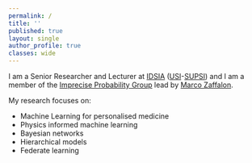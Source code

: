 ```yaml
---
permalink: /
title: ''
published: true
layout: single
author_profile: true
classes: wide
---
```

I am a Senior Researcher and Lecturer at [IDSIA](https://www.idsia.ch) ([USI](https://www.usi.ch)-[SUPSI](https://www.supsi.ch)) and I am a member of the [Imprecise Probability Group](https://www.ipg.idsia.ch) lead by [Marco Zaffalon](https://people.idsia.ch/~zaffalon/).

My research focuses on:
- Machine Learning for personalised medicine
- Physics informed machine learning 
- Bayesian networks
- Hierarchical models
- Federate learning 
